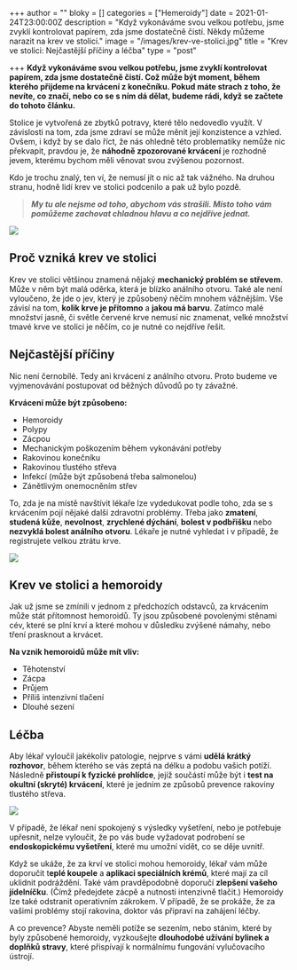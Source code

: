 +++
author = ""
bloky = []
categories = ["Hemeroidy"]
date = 2021-01-24T23:00:00Z
description = "Když vykonáváme svou velkou potřebu, jsme zvyklí kontrolovat papírem, zda jsme dostatečně čistí. Někdy můžeme narazit na krev ve stolici."
image = "/images/krev-ve-stolici.jpg"
title = "Krev ve stolici: Nejčastější příčiny a léčba"
type = "post"

+++
**Když vykonáváme svou velkou potřebu, jsme zvyklí kontrolovat papírem, zda jsme dostatečně čistí. Což může být moment, během kterého přijdeme na krvácení z konečníku. Pokud máte strach z toho, že nevíte, co značí, nebo co se s ním dá dělat, budeme rádi, když se začtete do tohoto článku.**

Stolice je vytvořená ze zbytků potravy, které tělo nedovedlo využít. V závislosti na tom, zda jsme zdraví se může měnit její konzistence a vzhled. Ovšem, i když by se dalo říct, že nás ohledně této problematiky nemůže nic překvapit, pravdou je, že **náhodně zpozorované krvácení** je rozhodně jevem, kterému bychom měli věnovat svou zvýšenou pozornost.

Kdo je trochu znalý, ten ví, že nemusí jít o nic až tak vážného. Na druhou stranu, hodně lidí krev ve stolici podcenilo a pak už bylo pozdě.

> **_My tu ale nejsme od toho, abychom vás strašili. Místo toho vám pomůžeme zachovat chladnou hlavu a co nejdříve jednat._**

![](/images/proc-vznika-krev-ve-stolici.jpg)

## Proč vzniká krev ve stolici

Krev ve stolici většinou znamená nějaký **mechanický problém se střevem**. Může v něm být malá oděrka, která je blízko análního otvoru. Také ale není vyloučeno, že jde o jev, který je způsobený něčím mnohem vážnějším. Vše závisí na tom, **kolik krve je přítomno** a **jakou má barvu**. Zatímco malé množství jasně, či světle červené krve nemusí nic znamenat, velké množství tmavé krve ve stolici je něčím, co je nutné co nejdříve řešit.

## Nejčastější příčiny

Nic není černobílé. Tedy ani krvácení z análního otvoru. Proto budeme ve vyjmenovávání postupovat od běžných důvodů po ty závažné.

**Krvácení může být způsobeno:**

* Hemoroidy
* Polypy
* Zácpou
* Mechanickým poškozením během vykonávání potřeby
* Rakovinou konečníku
* Rakovinou tlustého střeva
* Infekcí (může být způsobená třeba salmonelou)
* Zánětlivým onemocněním střev

To, zda je na místě navštívit lékaře lze vydedukovat podle toho, zda se s krvácením pojí nějaké další zdravotní problémy. Třeba jako **zmatení**, **studená kůže**, **nevolnost**, **zrychlené dýchání**, **bolest v podbřišku** nebo **nezvyklá bolest análního otvoru**. Lékaře je nutné vyhledat i v případě, že registrujete velkou ztrátu krve.

![](/images/krev-ve-stolici-a-hemeroidy.jpg)

## Krev ve stolici a hemoroidy

Jak už jsme se zmínili v jednom z předchozích odstavců, za krvácením může stát přítomnost hemoroidů. Ty jsou způsobené povolenými stěnami cév, které se plní krví a které mohou v důsledku zvýšené námahy, nebo tření prasknout a krvácet.

**Na vznik hemoroidů může mít vliv:**

* Těhotenství
* Zácpa
* Průjem
* Příliš intenzivní tlačení
* Dlouhé sezení

## Léčba

Aby lékař vyloučil jakékoliv patologie, nejprve s vámi **udělá krátký rozhovor**, během kterého se vás zeptá na délku a podobu vašich potíží. Následně **přistoupí k fyzické prohlídce**, jejíž součástí může být i **test na okultní (skryté) krvácení**, které je jedním ze způsobů prevence rakoviny tlustého střeva.

![](/images/krev-ve-stolici-lecba.jpg)

V případě, že lékař není spokojený s výsledky vyšetření, nebo je potřebuje upřesnit, nelze vyloučit, že po vás bude vyžadovat podrobení se **endoskopickému vyšetření**, které mu umožní vidět, co se děje uvnitř.

Když se ukáže, že za krví ve stolici mohou hemoroidy, lékař vám může doporučit t**eplé koupele** a **aplikaci speciálních krémů**, které mají za cíl uklidnit podráždění. Také vám pravděpodobně doporučí **zlepšení vašeho jídelníčku**. (Čímž předejdete zácpě a nutnosti intenzivně tlačit.) Hemoroidy lze také odstranit operativním zákrokem. V případě, že se prokáže, že za vašimi problémy stojí rakovina, doktor vás připraví na zahájení léčby.

A co prevence? Abyste neměli potíže se sezením, nebo stáním, které by byly způsobené hemoroidy, vyzkoušejte **dlouhodobé užívání bylinek a doplňků stravy**, které přispívají k normálnímu fungování vylučovacího ústrojí.